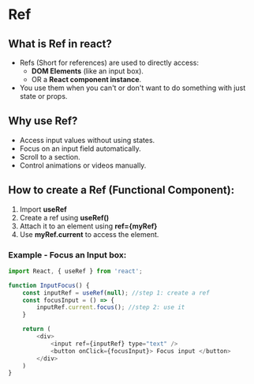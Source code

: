 # Ref
## What is Ref in react?
* Refs (Short for references) are used to directly access:
    * **DOM Elements** (like an input box).
    * OR a **React component instance**.
* You use them when you can't or don't want to do something with just state or props.

## Why use Ref?
* Access input values without using states.
* Focus on an input field automatically.
* Scroll to a section.
* Control animations or videos manually.

## How to create a Ref (Functional Component):
1. Import **useRef**
2. Create a ref using **useRef()**
3. Attach it to an element using **ref={myRef}**
4. Use **myRef.current** to access the element.

### Example - Focus an Input box:
```js
import React, { useRef } from 'react';

function InputFocus() {
    const inputRef = useRef(null); //step 1: create a ref
    const focusInput = () => {
        inputRef.current.focus(); //step 2: use it
    }

    return (
        <div>
            <input ref={inputRef} type="text" />
            <button onClick={focusInput}> Focus input </button>
        </div>
    )
}
```